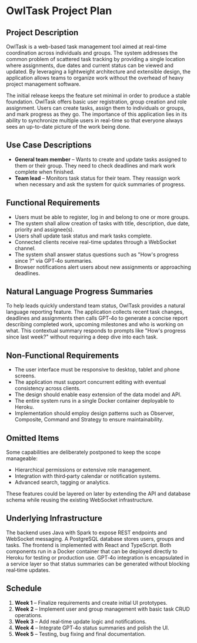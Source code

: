# OwlTask Project Plan

## Project Description
OwlTask is a web-based task management tool aimed at real-time coordination across individuals and groups. The system addresses the common problem of scattered task tracking by providing a single location where assignments, due dates and current status can be viewed and updated. By leveraging a lightweight architecture and extensible design, the application allows teams to organize work without the overhead of heavy project management software.

The initial release keeps the feature set minimal in order to produce a stable foundation. OwlTask offers basic user registration, group creation and role assignment. Users can create tasks, assign them to individuals or groups, and mark progress as they go. The importance of this application lies in its ability to synchronize multiple users in real-time so that everyone always sees an up-to-date picture of the work being done.

## Use Case Descriptions
- **General team member** – Wants to create and update tasks assigned to them or their group. They need to check deadlines and mark work complete when finished.
- **Team lead** – Monitors task status for their team. They reassign work when necessary and ask the system for quick summaries of progress.

## Functional Requirements
- Users must be able to register, log in and belong to one or more groups.
- The system shall allow creation of tasks with title, description, due date, priority and assignee(s).
- Users shall update task status and mark tasks complete.
- Connected clients receive real-time updates through a WebSocket channel.
- The system shall answer status questions such as "How's progress since <date>?" via GPT‑4o summaries.
- Browser notifications alert users about new assignments or approaching deadlines.

## Natural Language Progress Summaries
To help leads quickly understand team status, OwlTask provides a natural
language reporting feature. The application collects recent task changes,
deadlines and assignments then calls GPT‑4o to generate a concise report
describing completed work, upcoming milestones and who is working on what.
This contextual summary responds to prompts like "How's progress since last
week?" without requiring a deep dive into each task.

## Non‑Functional Requirements
- The user interface must be responsive to desktop, tablet and phone screens.
- The application must support concurrent editing with eventual consistency across clients.
- The design should enable easy extension of the data model and API.
- The entire system runs in a single Docker container deployable to Heroku.
- Implementation should employ design patterns such as Observer, Composite, Command and Strategy to ensure maintainability.

## Omitted Items
Some capabilities are deliberately postponed to keep the scope manageable:
- Hierarchical permissions or extensive role management.
- Integration with third‑party calendar or notification systems.
- Advanced search, tagging or analytics.

These features could be layered on later by extending the API and database schema while reusing the existing WebSocket infrastructure.

## Underlying Infrastructure
The backend uses Java with Spark to expose REST endpoints and WebSocket messaging. A PostgreSQL database stores users, groups and tasks. The frontend is implemented with React and TypeScript. Both components run in a Docker container that can be deployed directly to Heroku for testing or production use. GPT‑4o integration is encapsulated in a service layer so that status summaries can be generated without blocking real‑time updates.

## Schedule
1. **Week 1** – Finalize requirements and create initial UI prototypes.
2. **Week 2** – Implement user and group management with basic task CRUD operations.
3. **Week 3** – Add real‑time update logic and notifications.
4. **Week 4** – Integrate GPT‑4o status summaries and polish the UI.
5. **Week 5** – Testing, bug fixing and final documentation.

